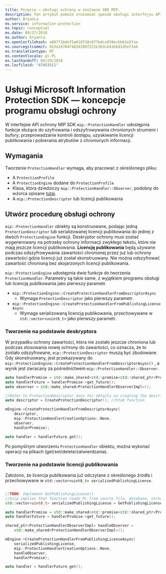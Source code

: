 ```yaml
---
title: Pojęcia — obsługi ochrony w zestawie SDK MIP.
description: Ten artykuł pomoże zrozumieć sposób obsługi interfejsu API ochrony są tworzone i używane do wywoływania operacji.
author: BryanLa
ms.service: information-protection
ms.topic: conceptual
ms.date: 09/27/2018
ms.author: bryanla
ms.openlocfilehash: a087f1bdef5a010718c67fbdca938ecbb62e5faa
ms.sourcegitcommit: 823a14784f4b34288f221e3b3cb41bbd1d5ef3a6
ms.translationtype: MT
ms.contentlocale: pl-PL
ms.lasthandoff: 09/29/2018
ms.locfileid: "47453511"
---
```

# <a name="microsoft-information-protection-sdk---protection-handler-concepts"></a>Usługi Microsoft Information Protection SDK — koncepcje programu obsługi ochrony

W interfejsie API ochrony MIP SDK `mip::ProtectionHandler` udostępnia funkcje służące do szyfrowania i odszyfrowywania chronionych strumieni i bufory, przeprowadzanie kontroli dostępu, uzyskiwanie licencji publikowania i pobierania atrybutów z chronionych informacji. 

## <a name="requirements"></a>Wymagania

Tworzenie `ProtectionHandler` wymaga, aby pracować z określonego pliku:

- A `ProtectionProfile`
- A `ProtectionEngine` dodane do `ProtectionProfile`
- Klasa, która dziedziczy `mip::ProtectionHandler::Observer`, podobny do wzorca opisane [tutaj]().
- A `mip::ProtectionDescriptor` lub licencji publikowania

## <a name="create-a-protection-handler"></a>Utwórz procedurę obsługi ochrony

`mip::ProtectionHandler` obiekty są konstruowane, podając jedną `ProtectionDescriptor` lub serializowanej licencji publikowania do jednej z dwóch `ProtectionEngine` funkcji. Deskryptor ochrony musi zostać wygenerowany na potrzeby ochrony informacji zwykłego tekstu, które nie mają jeszcze licencji publikowania. **Licencję publikowania** będą używane podczas odszyfrowywania zawartości chronionej przez już lub ochrony zawartości gdzie licencji już został skonstruowany. Nie można odszyfrować zawartość chronioną bez skojarzonych licencji publikowania.

`mip::ProtectionEngine` udostępnia dwie funkcje do tworzenia `ProtectionHandler`. Parametry są takie same, z wyjątkiem programu obsługi lub licencję publikowania jako pierwszy parametr.

- `mip::ProtectionEngine::CreateProtectionHandlerFromDescriptorAsync`
  - Wymaga `ProtectionDescriptor` jako pierwszy parametr.
- `mip::ProtectionEngine::CreateProtectionHandlerFromPublishingLicenseAsync`
  - Wymaga serializowaną licencją publikowania, przechowywane w `std::vector<unint8_t>` jako pierwszy parametr.

### <a name="create-from-descriptor"></a>Tworzenie na podstawie deskryptora

W przypadku ochrony zawartości, która nie zostało jeszcze chroniona lub podczas stosowania nowej ochrony do zawartości, co oznacza, że to zostało odszyfrowane, `mip::ProtectionDescriptor` muszą być zbudowane. Gdy skonstruowany, jest przekazywany do `mip::ProtectionEngine::CreateProtectionHandlerFromDescriptorAsync()` , a wynik jest zwracany za pośrednictwem `mip::ProtectionHandler::Observer`.

```cpp
auto handlerPromise = std::make_shared<std::promise<std::shared_ptr<ProtectionHandler>>>();
auto handlerFuture = handlerPromise->get_future();
auto observer = std::make_shared<ProtectionHandlerObserverImpl>();

//Refer to ProtectionDescriptor docs for details on creating the descriptor
auto descriptor = CreateProtectionDescriptor(); //Stub function

mEngine->CreateProtectionHandlerFromDescriptorAsync(
    descriptor,
    mip::ProtectionHandlerCreationOptions::None,
    observer,
    handlerPromise);

auto handler = handlerFuture.get();
```

Po pomyślnym utworzeniu `ProtectionHandler` obiektu, można wykonać operacji na plikach (get/set/delete/zatwierdzania).

### <a name="create-from-publishing-license"></a>Tworzenie na podstawie licencji publikowania

Założono, że licencja publikowania już odczytane z określonego źródła i przechowywane w `std::vector<uint8_t> serializedPublishingLicense`.

```cpp

//TODO: Implement GetPublishingLicense()
//Snip implies that function reads PL from source file, database, stream, etc.
std::vector<uint8_t> serializedPublishingLicense = GetPublishingLicense(filePath);

auto handlerPromise = std::make_shared<std::promise<std::shared_ptr<ProtectionHandler>>>();
auto handlerFuture = handlerPromise->get_future();

shared_ptr<ProtectionHandlerObserverImpl> handleObserver =
    std::make_shared<ProtectionHandlerObserverImpl>();

mEngine->CreateProtectionHandlerFromPublishingLicenseAsync(
    serializedPublishingLicense,
    mip::ProtectionHandlerCreationOptions::None,
    handleObserver,
    handlerPromise);

auto handler = handlerFuture.get();
```

